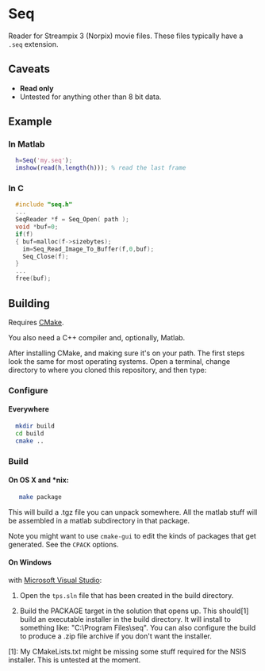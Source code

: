 Seq
===

Reader for Streampix 3 (Norpix) movie files.  These files typically have a `.seq` extension.

## Caveats

- **Read only**
- Untested for anything other than 8 bit data.

## Example

### In Matlab
```matlab
  h=Seq('my.seq');
  imshow(read(h,length(h))); % read the last frame
```

### In C
```c
  #include "seq.h"
  ...
  SeqReader *f = Seq_Open( path );
  void *buf=0;
  if(f)
  { buf=malloc(f->sizebytes);
    im=Seq_Read_Image_To_Buffer(f,0,buf);
    Seq_Close(f);
  }
  ...
  free(buf);
```

## Building

Requires [CMake](http://www.cmake.org/).

You also need a C++ compiler and, optionally, Matlab.

After installing CMake, and making sure it's on your path.  The first steps look the same for most operating systems.  Open a terminal, change directory to where you cloned this repository, and then type:

### Configure

#### Everywhere
```bash
  mkdir build
  cd build
  cmake ..
```

### Build

#### On OS X and *nix:
```bash
   make package
```
This will build a .tgz file you can unpack somewhere.  All the matlab stuff will be assembled in a matlab subdirectory in that package.

Note you might want to use `cmake-gui` to edit the kinds of packages that get generated.  See the `CPACK` options.

#### On Windows
with [Microsoft Visual Studio](http://www.microsoft.com/visualstudio/eng/products/visual-studio-express-products):

1. Open the `tps.sln` file that has been created in the build directory.

2. Build the PACKAGE target in the solution that opens up.
This should[1] build an executable installer in the build directory.  It will install to 
something like: "C:\Program Files\seq".  You can also configure the build to produce a .zip file archive if you don't want the installer.


[1]: My CMakeLists.txt might be missing some stuff required for the NSIS installer.  This is untested at the moment.
